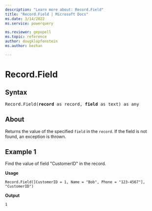 ```yaml
---
description: "Learn more about: Record.Field"
title: "Record.Field | Microsoft Docs"
ms.date: 3/14/2022
ms.service: powerquery

ms.reviewer: gepopell
ms.topic: reference
author: dougklopfenstein
ms.author: bezhan

---
```

# Record.Field

## Syntax

<pre>
Record.Field(<b>record</b> as record, <b>field</b> as text) as any
</pre>
  
## About

Returns the value of the specified `field` in the `record`. If the field is not found, an exception is thrown.

## Example 1

Find the value of field "CustomerID" in the record.

**Usage**

```powerquery-m
Record.Field([CustomerID = 1, Name = "Bob", Phone = "123-4567"], "CustomerID")
```

**Output**

`1`
